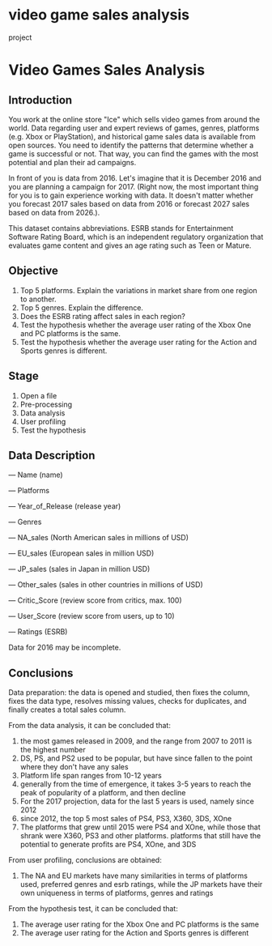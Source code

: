 # video game sales analysis
 project
# Video Games Sales Analysis

## Introduction
You work at the online store "Ice" which sells video games from around the world. Data regarding user and expert reviews of games, genres, platforms (e.g. Xbox or PlayStation), and historical game sales data is available from open sources. You need to identify the patterns that determine whether a game is successful or not. That way, you can find the games with the most potential and plan their ad campaigns.

In front of you is data from 2016. Let's imagine that it is December 2016 and you are planning a campaign for 2017.
(Right now, the most important thing for you is to gain experience working with data. It doesn't matter whether you forecast 2017 sales based on data from 2016 or forecast 2027 sales based on data from 2026.).

This dataset contains abbreviations. ESRB stands for Entertainment Software Rating Board, which is an independent regulatory organization that evaluates game content and gives an age rating such as Teen or Mature.

## Objective
1. Top 5 platforms. Explain the variations in market share from one region to another.
2. Top 5 genres. Explain the difference.
3. Does the ESRB rating affect sales in each region?
4. Test the hypothesis whether the average user rating of the Xbox One and PC platforms is the same.
5. Test the hypothesis whether the average user rating for the Action and Sports genres is different.

## Stage
1. Open a file
2. Pre-processing
3. Data analysis
4. User profiling
5. Test the hypothesis

## Data Description
— Name (name)

— Platforms

— Year_of_Release (release year)

— Genres

— NA_sales (North American sales in millions of USD)

— EU_sales (European sales in million USD)

— JP_sales (sales in Japan in million USD)

— Other_sales (sales in other countries in millions of USD)

— Critic_Score (review score from critics, max. 100)

— User_Score (review score from users, up to 10)

— Ratings (ESRB)

Data for 2016 may be incomplete.

## Conclusions
Data preparation:
the data is opened and studied, then fixes the column, fixes the data type, resolves missing values, checks for duplicates, and finally creates a total sales column.

From the data analysis, it can be concluded that:
1. the most games released in 2009, and the range from 2007 to 2011 is the highest number
2. DS, PS, and PS2 used to be popular, but have since fallen to the point where they don't have any sales
3. Platform life span ranges from 10-12 years
4. generally from the time of emergence, it takes 3-5 years to reach the peak of popularity of a platform, and then decline
5. For the 2017 projection, data for the last 5 years is used, namely since 2012
6. since 2012, the top 5 most sales of PS4, PS3, X360, 3DS, XOne
7. The platforms that grew until 2015 were PS4 and XOne, while those that shrank were X360, PS3 and other platforms. platforms that still have the potential to generate profits are PS4, XOne, and 3DS

From user profiling, conclusions are obtained:
1. The NA and EU markets have many similarities in terms of platforms used, preferred genres and esrb ratings, while the JP markets have their own uniqueness in terms of platforms, genres and ratings

From the hypothesis test, it can be concluded that:
1. The average user rating for the Xbox One and PC platforms is the same
2. The average user rating for the Action and Sports genres is different